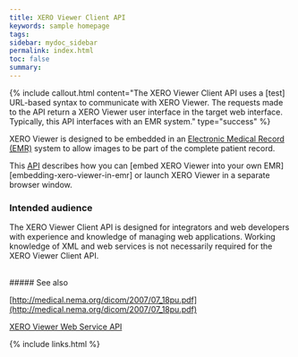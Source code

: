 ```yaml
---
title: XERO Viewer Client API
keywords: sample homepage
tags: 
sidebar: mydoc_sidebar
permalink: index.html
toc: false
summary: 
---
```






{% include callout.html content="The XERO Viewer Client API uses a [test] URL-based syntax to communicate with XERO Viewer. The requests made to the API return a XERO Viewer user interface in the target web interface. Typically, this API interfaces with an EMR system." type="success" %} 


XERO Viewer is designed to be embedded in an <a href="#" data-toggle="tooltip" data-original-title="{{site.data.glossary.EMR}}">Electronic Medical Record (EMR)</a> system to allow images to be part of the complete patient record.


This <a href="#" data-toggle="tooltip" data-original-title="{{site.data.glossary.API}}">API</a> describes how you can [embed XERO Viewer into your own EMR][embedding-xero-viewer-in-emr] or launch XERO Viewer in a separate browser window.


### Intended audience

The XERO Viewer Client API is designed for integrators and web developers with experience and knowledge of managing web applications. Working knowledge of XML and web services is not necessarily required for the XERO Viewer Client API.


<br  />
##### See also

[http://medical.nema.org/dicom/2007/07_18pu.pdf](http://medical.nema.org/dicom/2007/07_18pu.pdf)

[XERO Viewer Web Service API](http://knowledgebase-healthcare.agfa.net/enterprise_imaging/xero-viewer/8-1/xero-viewer-web-service-api/index.htm)

{% include links.html %}
